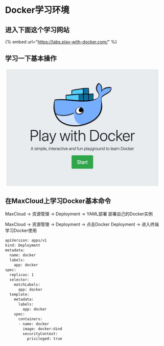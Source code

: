 # Docker学习环境

## 进入下面这个学习网站

{% embed url="https://labs.play-with-docker.com/" %}

## 学习一下基本操作

![](<../../../.gitbook/assets/image (188).png>)

## 在MaxCloud上学习Docker基本命令

MaxCloud -> 资源管理 -> Deployment -> YAML部署 部署自己的Docker实例

MaxCloud -> 资源管理 -> Deployment -> 点击Docker Deployment -> 进入终端 学习Docker使用

```
apiVersion: apps/v1
kind: Deployment
metadata:
  name: docker
  labels:
    app: docker
spec:
  replicas: 1
  selector:
    matchLabels:
      app: docker
  template:
    metadata:
      labels:
        app: docker
    spec:
      containers:
      - name: docker
        image: docker:dind
        securityContext:
          privileged: true

```
